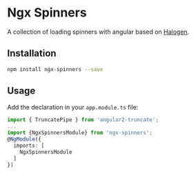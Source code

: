 # Ngx Spinners
A collection of loading spinners with angular based on [Halogen](https://github.com/yuanyan/halogen).

## Installation

```bash
npm install ngx-spinners --save
```
## Usage

Add the declaration in your `app.module.ts` file:
```typescript
import { TruncatePipe } from 'angular2-truncate';
...
import {NgxSpinnersModule} from 'ngx-spinners';
@NgModule({
  imports: [
    NgxSpinnersModule
  ]
})
```
